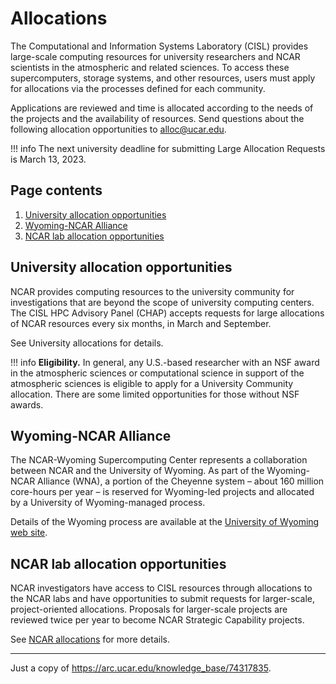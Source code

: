 # Allocations


The Computational and Information Systems Laboratory (CISL) provides large-scale computing resources for university researchers and NCAR scientists in the atmospheric and related sciences. To access these supercomputers, storage systems, and other resources, users must apply for allocations via the processes defined for each community.

Applications are reviewed and time is allocated according to the needs of the projects and the availability of resources. Send questions about the following allocation opportunities to alloc@ucar.edu.

!!! info
	The next university deadline for submitting Large Allocation Requests is March 13, 2023.

## Page contents

1. [University allocation opportunities](#university-allocation-opportunities)
2. [Wyoming-NCAR Alliance](#wyoming-ncar-alliance)
3. [NCAR lab allocation opportunities](#ncar-lab-allocation-opportunities)

## University allocation opportunities

NCAR provides computing resources to the university community for investigations that are beyond the scope of university computing centers. The CISL HPC Advisory Panel (CHAP) accepts requests for large allocations of NCAR resources every six months, in March and September.

See University allocations for details.

!!! info
	**Eligibility.** In general, any U.S.-based researcher with an NSF award in the atmospheric sciences or computational science in support of the atmospheric sciences is eligible to apply for a University Community allocation. There are some limited opportunities for those without NSF awards.

## Wyoming-NCAR Alliance

The NCAR-Wyoming Supercomputing Center represents a collaboration between NCAR and the University of Wyoming. As part of the Wyoming-NCAR Alliance (WNA), a portion of the Cheyenne system – about 160 million core-hours per year – is reserved for Wyoming-led projects and allocated by a University of Wyoming-managed process.

Details of the Wyoming process are available at the [University of Wyoming web site](#).

## NCAR lab allocation opportunities

NCAR investigators have access to CISL resources through allocations to the NCAR labs and have opportunities to submit requests for larger-scale, project-oriented allocations. Proposals for larger-scale projects are reviewed twice per year to become NCAR Strategic Capability projects.

See [NCAR allocations](#) for more details.

------
Just a copy of https://arc.ucar.edu/knowledge_base/74317835. 

